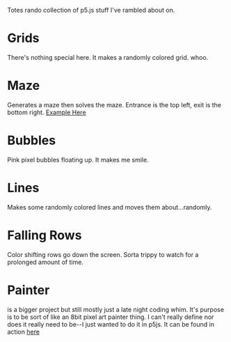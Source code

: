 Totes rando collection of p5.js stuff I've rambled about on.

# Grids
There's nothing special here.  It makes a randomly colored grid.  whoo.

# Maze
Generates a maze then solves the maze.  Entrance is the top left, exit is the bottom right.
<a href="maze.html">Example Here</a>

# Bubbles
Pink pixel bubbles floating up.  It makes me smile.

# Lines
Makes some randomly colored lines and moves them about...randomly.

# Falling Rows
Color shifting rows go down the screen.  Sorta trippy to watch for a prolonged amount of time.

# Painter
 is a bigger project but still mostly just a late night coding whim.  It's purpose is to be sort of like an 8bit pixel art painter thing.  I can't really define nor does it really need to be--I just wanted to do it in p5js.  It can be found in action <a href="https://storage.googleapis.com/internetmagic/painter/index.html">here</a>
